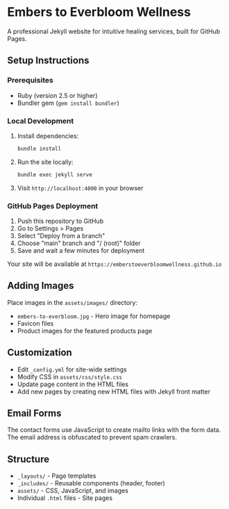 # Embers to Everbloom Wellness

A professional Jekyll website for intuitive healing services, built for GitHub Pages.

## Setup Instructions

### Prerequisites

- Ruby (version 2.5 or higher)
- Bundler gem (`gem install bundler`)

### Local Development

1. Install dependencies:
   ```bash
   bundle install
   ```

2. Run the site locally:
   ```bash
   bundle exec jekyll serve
   ```

3. Visit `http://localhost:4000` in your browser

### GitHub Pages Deployment

1. Push this repository to GitHub
2. Go to Settings > Pages
3. Select "Deploy from a branch"
4. Choose "main" branch and "/ (root)" folder
5. Save and wait a few minutes for deployment

Your site will be available at `https://emberstoeverbloomwellness.github.io`

## Adding Images

Place images in the `assets/images/` directory:

- `embers-to-everbloom.jpg` - Hero image for homepage
- Favicon files
- Product images for the featured products page

## Customization

- Edit `_config.yml` for site-wide settings
- Modify CSS in `assets/css/style.css`
- Update page content in the HTML files
- Add new pages by creating new HTML files with Jekyll front matter

## Email Forms

The contact forms use JavaScript to create mailto links with the form data. The email address is obfuscated to prevent spam crawlers.

## Structure

- `_layouts/` - Page templates
- `_includes/` - Reusable components (header, footer)
- `assets/` - CSS, JavaScript, and images
- Individual `.html` files - Site pages 